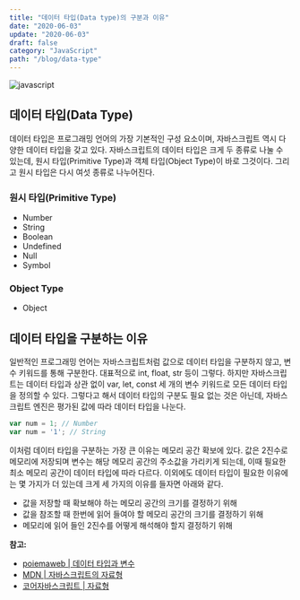 ```yaml
---
title: "데이터 타입(Data type)의 구분과 이유"
date: "2020-06-03"
update: "2020-06-03"
draft: false
category: "JavaScript"
path: "/blog/data-type"
---
```


![javascript](https://blog.martinwork.co.kr/images/javascript/javascript.png)

## 데이터 타입(Data Type)
데이터 타입은 프로그래밍 언어의 가장 기본적인 구성 요소이며, 자바스크립트 역시 다양한 데이터 타입을 갖고 있다.
자바스크립트의 데이터 타입은 크게 두 종류로 나눌 수 있는데, 원시 타입(Primitive Type)과 객체 타입(Object Type)이 바로 그것이다. 그리고 원시 타입은 다시 여섯 종류로 나누어진다.

### 원시 타입(Primitive Type)
- Number
- String
- Boolean
- Undefined
- Null
- Symbol

### Object Type
- Object

## 데이터 타입을 구분하는 이유
일반적인 프로그래밍 언어는 자바스크립트처럼 값으로 데이터 타입을 구분하지 않고, 변수 키워드를 통해 구분한다. 대표적으로 int, float, str 등이 그렇다. 하지만 자바스크립트는 데이터 타입과 상관 없이 var, let, const 세 개의 변수 키워드로 모든 데이터 타입을 정의할 수 있다. 그렇다고 해서 데이터 타입의 구분도 필요 없는 것은 아닌데, 자바스크립트 엔진은 평가된 값에 따라 데이터 타입을 나눈다.

```js
var num = 1; // Number
var num = '1'; // String
```

이처럼 데이터 타입을 구분하는 가장 큰 이유는 메모리 공간 확보에 있다. 값은 2진수로 메모리에 저장되며 변수는 해당 메모리 공간의 주소값을 가리키게 되는데, 이때 필요한 최소 메모리 공간이 데이터 타입에 따라 다르다. 이외에도 데이터 타입이 필요한 이유에는 몇 가지가 더 있는데 크게 세 가지의 이유를 들자면 아래와 같다.

- 값을 저장할 때 확보해야 하는 메모리 공간의 크기를 결정하기 위해
- 값을 참조할 때 한번에 읽어 들여야 할 메모리 공간의 크기를 결정하기 위해
- 메모리에 읽어 들인 2진수를 어떻게 해석해야 할지 결정하기 위해

**참고:**
- [poiemaweb | 데이터 타입과 변수](https://poiemaweb.com/js-data-type-variable)
- [MDN | 자바스크립트의 자료형](https://developer.mozilla.org/ko/docs/Web/JavaScript/Data_structures)
- [코어자바스크립트 | 자료형](https://ko.javascript.info/types)